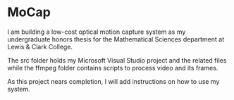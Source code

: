 # MoCap
I am building a low-cost optical motion capture system as my undergraduate honors thesis for the Mathematical Sciences department at Lewis & Clark College.

The src folder holds my Microsoft Visual Studio project and the related files while the ffmpeg folder contains scripts to process video and its frames.

As this project nears completion, I will add instructions on how to use my system.
